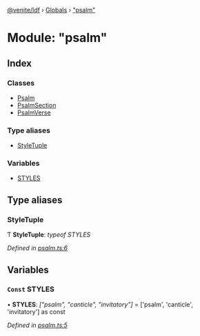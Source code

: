[@venite/ldf](../README.md) › [Globals](../globals.md) › ["psalm"](_psalm_.md)

# Module: "psalm"

## Index

### Classes

* [Psalm](../classes/_psalm_.psalm.md)
* [PsalmSection](../classes/_psalm_.psalmsection.md)
* [PsalmVerse](../classes/_psalm_.psalmverse.md)

### Type aliases

* [StyleTuple](_psalm_.md#styletuple)

### Variables

* [STYLES](_psalm_.md#const-styles)

## Type aliases

###  StyleTuple

Ƭ **StyleTuple**: *typeof STYLES*

*Defined in [psalm.ts:6](https://github.com/gbj/venite/blob/d9ef528/ldf/src/psalm.ts#L6)*

## Variables

### `Const` STYLES

• **STYLES**: *["psalm", "canticle", "invitatory"]* = ['psalm', 'canticle', 'invitatory'] as const

*Defined in [psalm.ts:5](https://github.com/gbj/venite/blob/d9ef528/ldf/src/psalm.ts#L5)*
